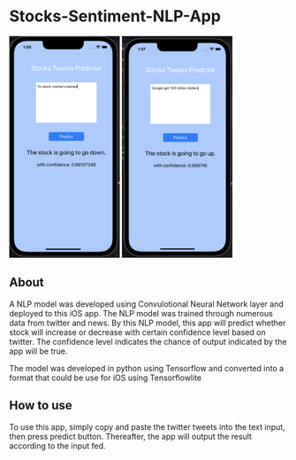 # Stocks-Sentiment-NLP-App
<p float="left">
  <img src="https://github.com/alexshumteru/Stocks-Sentiment-NLP-App/blob/master/sample_img1.png" width="200" height="400">
  <img src="https://github.com/alexshumteru/Stocks-Sentiment-NLP-App/blob/master/sample_img2.png" width="200" height="400">
<p>
 
## About

A NLP model was developed using Convulotional Neural Network layer and deployed to this iOS app. The NLP model was trained through numerous data from twitter and news. By this NLP model, this app will predict  whether stock will increase or decrease with certain confidence level based on twitter. The confidence level indicates the chance of output indicated by the app will be true. 
  
The model was developed in python using Tensorflow and converted into a format that could be use for iOS using Tensorflowlite
  
## How to use
To use this app, simply copy and paste the twitter tweets into the text input, then press predict button. Thereafter, the app will output the result according to the input fed.
